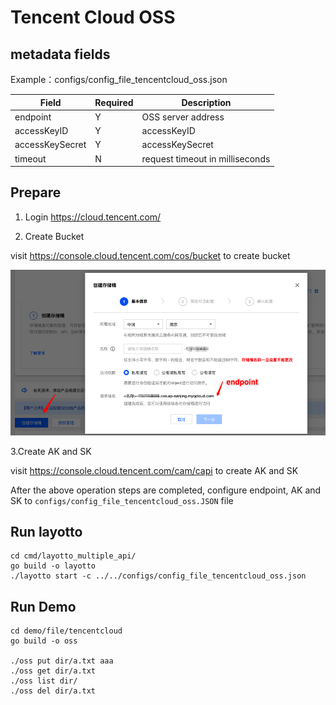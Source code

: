 # Tencent Cloud OSS

## metadata fields

Example：configs/config_file_tencentcloud_oss.json

| Field | Required  | Description                     |
| --- |-----|---------------------------------|
| endpoint | Y   | OSS server address              |
| accessKeyID | Y   | accessKeyID                     |
| accessKeySecret | Y   | accessKeySecret                 |
| timeout | N   | request timeout in milliseconds |

## Prepare

1. Login https://cloud.tencent.com/

2. Create Bucket

visit https://console.cloud.tencent.com/cos/bucket to create bucket

![](../../../img/file/create_tencent_oss_bucket.png)

3.Create AK and SK

visit https://console.cloud.tencent.com/cam/capi to create AK and SK

After the above operation steps are completed, configure endpoint, AK and SK to `configs/config_file_tencentcloud_oss.JSON` file

## Run layotto

````shell
cd cmd/layotto_multiple_api/
go build -o layotto
./layotto start -c ../../configs/config_file_tencentcloud_oss.json
````

## Run Demo

````shell
cd demo/file/tencentcloud
go build -o oss

./oss put dir/a.txt aaa 
./oss get dir/a.txt 
./oss list dir/
./oss del dir/a.txt
````